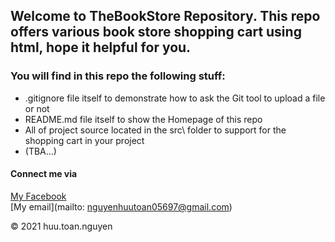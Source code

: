 ## Welcome to TheBookStore Repository. This repo offers various book store shopping cart using html, hope it helpful for you.

### You will find in this repo the following stuff:
* .gitignore file itself to demonstrate how to ask the Git tool to upload a file or not
* README.md file itself to show the Homepage of this repo
* All of project source located in the src\ folder to support for the shopping cart in your project
* (TBA...)

#### Connect me via
[My Facebook](https://www.facebook.com/kind.master.73/)  
[My email](mailto: nguyenhuutoan05697@gmail.com)

© 2021 huu.toan.nguyen